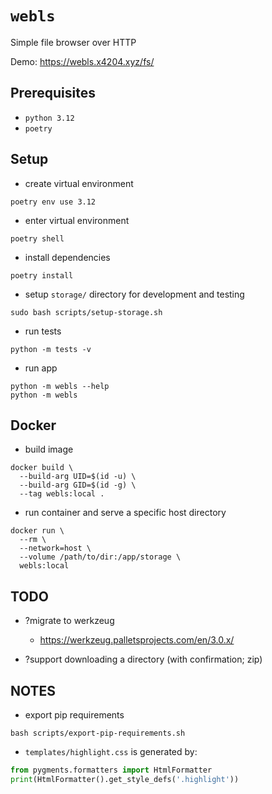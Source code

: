 # `webls`

Simple file browser over HTTP

Demo: https://webls.x4204.xyz/fs/


## Prerequisites

- `python 3.12`
- `poetry`


## Setup

- create virtual environment
```
poetry env use 3.12
```

- enter virtual environment
```
poetry shell
```

- install dependencies
```
poetry install
```

- setup `storage/` directory for development and testing
```
sudo bash scripts/setup-storage.sh
```

- run tests
```
python -m tests -v
```

- run app
```
python -m webls --help
python -m webls
```


## Docker

- build image
```
docker build \
  --build-arg UID=$(id -u) \
  --build-arg GID=$(id -g) \
  --tag webls:local .
```

- run container and serve a specific host directory
```
docker run \
  --rm \
  --network=host \
  --volume /path/to/dir:/app/storage \
  webls:local
```


## TODO

- ?migrate to werkzeug
  - https://werkzeug.palletsprojects.com/en/3.0.x/

- ?support downloading a directory (with confirmation; zip)


## NOTES

- export pip requirements
```
bash scripts/export-pip-requirements.sh
```

- `templates/highlight.css` is generated by:
```python
from pygments.formatters import HtmlFormatter
print(HtmlFormatter().get_style_defs('.highlight'))
```
